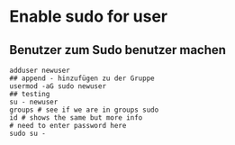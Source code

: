 # Enable sudo for user 

## Benutzer zum Sudo benutzer machen

```
adduser newuser
## append - hinzufügen zu der Gruppe 
usermod -aG sudo newuser
## testing 
su - newuser
groups # see if we are in groups sudo 
id # shows the same but more info 
# need to enter password here 
sudo su -
```
